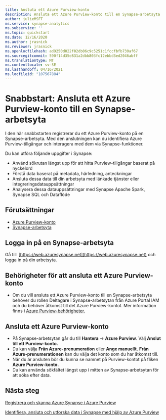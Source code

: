 ```yaml
---
title: Ansluta ett Azure Purview-konto 
description: Ansluta ett Azure Purview-konto till en Synapse-arbetsyta.
author: julieMSFT
ms.service: synapse-analytics
ms.subservice: ''
ms.topic: quickstart
ms.date: 12/16/2020
ms.author: jrasnick
ms.reviewer: jrasnick
ms.openlocfilehash: ad9250d022f02db06c9c5251c1fccfbfb730af67
ms.sourcegitcommit: 590f14d35e831a2dbb803fc12ebbd3ed2046abff
ms.translationtype: MT
ms.contentlocale: sv-SE
ms.lasthandoff: 04/16/2021
ms.locfileid: "107567884"
---
```

# <a name="quickstartconnect-an-azure-purview-account-to-a-synapse-workspace"></a>Snabbstart: Ansluta ett Azure Purview-konto till en Synapse-arbetsyta 


I den här snabbstarten registrerar du ett Azure Purview-konto på en Synapse-arbetsyta. Med den anslutningen kan du identifiera Azure Purview-tillgångar och interagera med dem via Synapse-funktioner. 

Du kan utföra följande uppgifter i Synapse: 
- Använd sökrutan längst upp för att hitta Purview-tillgångar baserat på nyckelord 
- Förstå data baserat på metadata, härledning, anteckningar 
- Ansluta dessa data till din arbetsyta med länkade tjänster eller integreringsdatauppsättningar 
- Analysera dessa datauppsättningar med Synapse Apache Spark, Synapse SQL och Dataflöde 

## <a name="prerequisites"></a>Förutsättningar 
- [Azure Purview-konto](../../purview/create-catalog-portal.md) 
- [Synapse-arbetsyta](../quickstart-create-workspace.md) 

## <a name="signin-toa-synapse-workspace"></a>Logga in på en Synapse-arbetsyta 

Gå till  [https://web.azuresynapse.net](https://web.azuresynapse.net) och logga in på din arbetsyta. 

## <a name="permissions-for-connecting-an-azure-purview-account"></a>Behörigheter för att ansluta ett Azure Purview-konto 

- Om du vill ansluta ett Azure Purview-konto till  en Synapse-arbetsyta behöver du rollen Deltagare i Synapse-arbetsytan från Azure Portal IAM och du behöver åtkomst till det Azure Purview-kontot. Mer information finns i [Azure Purview-behörigheter.](../../purview/catalog-permissions.md)

## <a name="connect-an-azure-purview-account"></a>Ansluta ett Azure Purview-konto  

- På Synapse-arbetsytan går du till **Hantera**  ->  **Azure Purview**. Välj **Anslut till ett Purview-konto.** 
- Du kan välja **Från Azure-prenumeration** eller **Ange manuellt.** **Från Azure-prenumerationen** kan du välja det konto som du har åtkomst till. 
- När du är ansluten bör du kunna se namnet på Purview-kontot på fliken **Azure Purview-konto.** 
- Du kan använda sökfältet längst upp i mitten av Synapse-arbetsytan för att söka efter data. 

## <a name="nextsteps"></a>Nästa steg 

[Registrera och skanna Azure Synapse i Azure Purview](../../purview/register-scan-azure-synapse-analytics.md)

[Identifiera, ansluta och utforska data i Synapse med hjälp av Azure Purview](how-to-discover-connect-analyze-azure-purview.md)   
